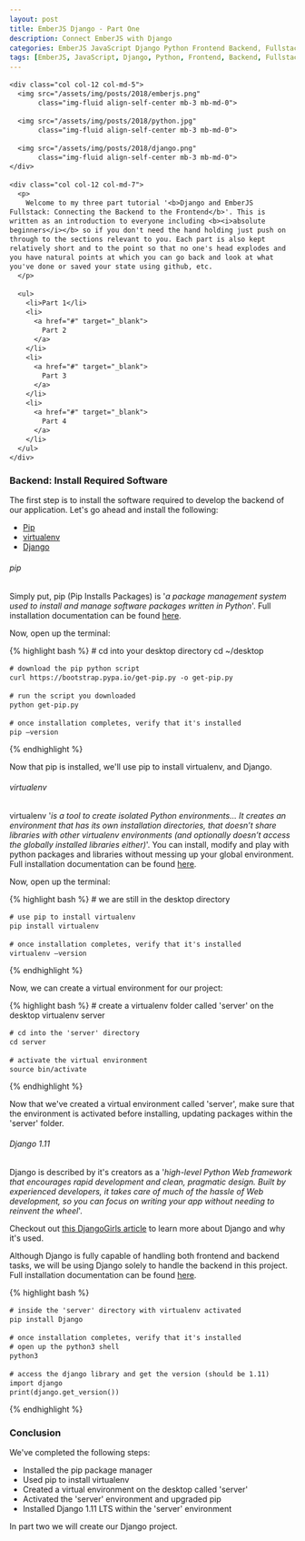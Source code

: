 ```yaml
---
layout: post
title: EmberJS Django - Part One
description: Connect EmberJS with Django
categories: EmberJS JavaScript Django Python Frontend Backend, Fullstack
tags: [EmberJS, JavaScript, Django, Python, Frontend, Backend, Fullstack]
---
```


<!-- INTRODUCTION ------------------------------------------------------------>

<section>
  <div class="row">

    <div class="col col-12 col-md-5">
      <img src="/assets/img/posts/2018/emberjs.png"
           class="img-fluid align-self-center mb-3 mb-md-0">

      <img src="/assets/img/posts/2018/python.jpg"
           class="img-fluid align-self-center mb-3 mb-md-0">

      <img src="/assets/img/posts/2018/django.png"
           class="img-fluid align-self-center mb-3 mb-md-0">
    </div>

    <div class="col col-12 col-md-7">
      <p>
        Welcome to my three part tutorial '<b>Django and EmberJS Fullstack: Connecting the Backend to the Frontend</b>'. This is written as an introduction to everyone including <b><i>absolute beginners</i></b> so if you don't need the hand holding just push on through to the sections relevant to you. Each part is also kept relatively short and to the point so that no one's head explodes and you have natural points at which you can go back and look at what you've done or saved your state using github, etc.
      </p>

      <ul>
        <li>Part 1</li>
        <li>
          <a href="#" target="_blank">
            Part 2
          </a>
        </li>
        <li>
          <a href="#" target="_blank">
            Part 3
          </a>
        </li>
        <li>
          <a href="#" target="_blank">
            Part 4
          </a>
        </li>
      </ul>
    </div>

  </div>
</section>


<!-- BACKEND ----------------------------------------------------------------->

<section>

  <h3>Backend: Install Required Software</h3>

  <p>
    The first step is to install the software required to develop the backend of our application. Let's go ahead and install the following:
  </p>

  <ul>
    <li><a href="#install-pip">Pip</a></li>
    <li><a href="#install-virtualenv">virtualenv</a></li>
    <li><a href="#install-django">Django</a></li>
  </ul>

  <!-- Pip --------------------------->

  <h6 id="install-pip">pip</h6>
  <p>
    Simply put, pip (Pip Installs Packages) is '<em>a package management system used to install and manage software packages written in Python</em>'. Full installation documentation can be found <a href="https://pip.pypa.io/en/latest/installing/#installing-with-get-pip-py" target="_blank">here</a>.
  </p>

  <p>
    Now, open up the terminal:
  </p>

  {% highlight bash %}
    # cd into your desktop directory
    cd ~/desktop

    # download the pip python script
    curl https://bootstrap.pypa.io/get-pip.py -o get-pip.py

    # run the script you downloaded
    python get-pip.py

    # once installation completes, verify that it's installed
    pip —version
  {% endhighlight %}

  <p class="mb-5">
    Now that pip is installed, we'll use pip to install virtualenv, and Django.
  </p>

  <!-- virtualenv -------------------->

  <h6 id="install-virtualenv">virtualenv</h6>
  <p>
    virtualenv '<em>is a tool to create isolated Python environments... It creates an environment that has its own installation directories, that doesn’t share libraries with other virtualenv environments (and optionally doesn’t access the globally installed libraries either)</em>'. You can install, modify and play with python packages and libraries without messing up your global environment. Full installation documentation can be found <a href="https://virtualenv.pypa.io/en/stable/installation/" target="_blank">here</a>.
  </p>

  <p>
    Now, open up the terminal:
  </p>

  {% highlight bash %}
    # we are still in the desktop directory

    # use pip to install virtualenv
    pip install virtualenv

    # once installation completes, verify that it's installed
    virtualenv —version
  {% endhighlight %}

  <p>Now, we can create a virtual environment for our project:</p>

  {% highlight bash %}
    # create a virtualenv folder called 'server' on the desktop
    virtualenv server

    # cd into the 'server' directory
    cd server

    # activate the virtual environment
    source bin/activate
  {% endhighlight %}

  <p class="mb-5">
    Now that we've created a virtual environment called 'server', make sure that the environment is activated before installing, updating packages within the 'server' folder.
  </p>

  <!-- Django ------------------------>

  <!-- updgrade pip -->

  <h6 id="install-django">Django 1.11</h6>
  <p>
    Django is described by it's creators as a '<em>high-level Python Web framework that encourages rapid development and clean, pragmatic design. Built by experienced developers, it takes care of much of the hassle of Web development, so you can focus on writing your app without needing to reinvent the wheel</em>'.
  </p>

   <p>
    Checkout out <a href="https://tutorial.djangogirls.org/en/django/" target="_blank">this DjangoGirls article</a> to learn more about Django and why it's used.
  </p>

  <p>
    Although Django is fully capable of handling both frontend and backend tasks, we will be using Django solely to handle the backend in this project. Full installation documentation can be found <a href="https://docs.djangoproject.com/en/1.11/topics/install/" target="_blank">here</a>.
  </p>

  {% highlight bash %}

    # inside the 'server' directory with virtualenv activated
    pip install Django

    # once installation completes, verify that it's installed
    # open up the python3 shell
    python3

    # access the django library and get the version (should be 1.11)
    import django
    print(django.get_version())
  {% endhighlight %}

</section>


<section>
  <h3>Conclusion</h3>
  <p>
    We've completed the following steps:
  </p>

  <ul>
    <li>Installed the pip package manager</li>
    <li>Used pip to install virtualenv</li>
    <li>Created a virtual environment on the desktop called 'server'</li>
    <li>Activated the 'server' environment and upgraded pip</li>
    <li>Installed Django 1.11 LTS within the 'server' environment</li>
  </ul>

  <p>In part two we will create our Django project.</p>
</section>
